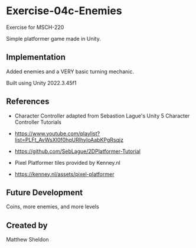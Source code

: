 # Exercise-04c-Enemies

Exercise for MSCH-220

Simple platformer game made in Unity.

## Implementation

Added enemies and a VERY basic turning mechanic.

Built using Unity 2022.3.45f1

## References

* Character Controller adapted from Sebastion Lague's Unity 5 Character Controller Tutorials
* https://www.youtube.com/playlist?list=PLFt_AvWsXl0f0hqURlhyIoAabKPgRsqjz
* https://github.com/SebLague/2DPlatformer-Tutorial

* Pixel Platformer tiles provided by Kenney.nl
* https://kenney.nl/assets/pixel-platformer

## Future Development

Coins, more enemies, and more levels

## Created by
Matthew Sheldon